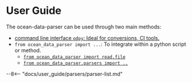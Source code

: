 # User Guide

The ocean-data-parser can be used through two main methods:

- [command line interface `odpy`: Ideal for conversions, CI tools.](cli.md)
- `from ocean_data_parser import ...`: To integrate within a python script or method.
    + [`from ocean_data_parser import read.file`](read.md)
    + [`from ocean_data_parser.parsers import ..`](parsers/how-to.md)


--8<-- "docs/user_guide/parsers/parser-list.md"